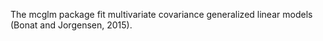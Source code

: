 The mcglm package fit multivariate covariance generalized linear models (Bonat and Jorgensen, 2015).